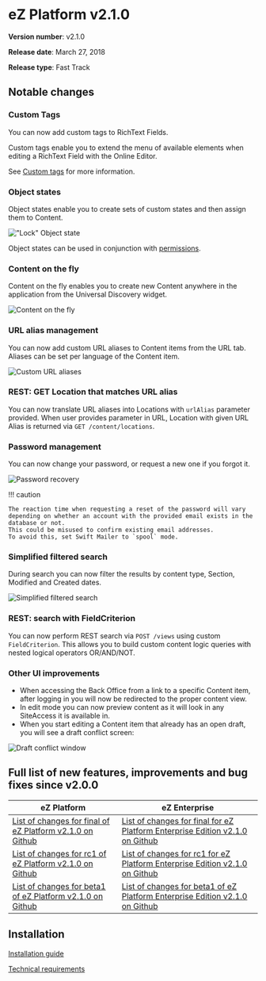 <!-- vale VariablesVersion = NO -->

# eZ Platform v2.1.0

**Version number**: v2.1.0

**Release date**: March 27, 2018

**Release type**: Fast Track

## Notable changes

### Custom Tags

You can now add custom tags to RichText Fields.

Custom tags enable you to extend the menu of available elements when editing a RichText Field with the Online Editor.

See [Custom tags](https://doc.ibexa.co/en/2.5/guide/extending/extending_online_editor/#custom-tags) for more information.

### Object states

Object states enable you to create sets of custom states and then assign them to Content.

!["Lock" Object state](2.1_object_state_lock.png)

Object states can be used in conjunction with [permissions](https://doc.ibexa.co/en/2.5/guide/limitation_reference/#state-limitation).

### Content on the fly

Content on the fly enables you to create new Content anywhere in the application from the Universal Discovery widget.

![Content on the fly](cotf.png)

### URL alias management

You can now add custom URL aliases to Content items from the URL tab. Aliases can be set per language of the Content item.

![Custom URL aliases](url_aliases.png)

### REST: GET Location that matches URL alias

You can now translate URL aliases into Locations  with `urlAlias` parameter provided. When user provides parameter in URL, Location with given URL Alias is returned via `GET /content/locations`.

### Password management

You can now change your password, or request a new one if you forgot it.

![Password recovery](forgot_password.png)

!!! caution

    The reaction time when requesting a reset of the password will vary depending on whether an account with the provided email exists in the database or not.
    This could be misused to confirm existing email addresses.
    To avoid this, set Swift Mailer to `spool` mode.

### Simplified filtered search

During search you can now filter the results by content type, Section, Modified and Created dates.

![Simplified filtered search](filtered_search.png)

### REST: search with FieldCriterion

You can now perform REST search via `POST /views` using custom `FieldCriterion`. This allows you to build custom content logic queries with nested logical operators OR/AND/NOT.

### Other UI improvements

- When accessing the Back Office from a link to a specific Content item, after logging in you will now be redirected to the proper content view.
- In edit mode you can now preview content as it will look in any SiteAccess it is available in.
- When you start editing a Content item that already has an open draft, you will see a draft conflict screen:

![Draft conflict window](draft_conflict.png)

## Full list of new features, improvements and bug fixes since v2.0.0

| eZ Platform   | eZ Enterprise  |
|--------------|------------|
| [List of changes for final of eZ Platform v2.1.0 on Github](https://github.com/ezsystems/ezplatform/releases/tag/v2.1.0) | [List of changes for final for eZ Platform Enterprise Edition v2.1.0 on Github](https://github.com/ezsystems/ezplatform-ee/releases/tag/v2.1.0) |
| [List of changes for rc1 of eZ Platform v2.1.0 on Github](https://github.com/ezsystems/ezplatform/releases/tag/v2.1.0-rc1) | [List of changes for rc1 for eZ Platform Enterprise Edition v2.1.0 on Github](https://github.com/ezsystems/ezplatform-ee/releases/tag/v2.1.0-rc1) |
| [List of changes for beta1 of eZ Platform v2.1.0 on Github](https://github.com/ezsystems/ezplatform/releases/tag/v2.1.0-beta1) | [List of changes for beta1 of eZ Platform Enterprise Edition v2.1.0 on Github](https://github.com/ezsystems/ezplatform-ee/releases/tag/v2.1.0-beta1) |

## Installation

[Installation guide](https://doc.ibexa.co/en/2.5/getting_started/install_ez_platform)

[Technical requirements](https://doc.ibexa.co/en/2.5/getting_started/requirements)
